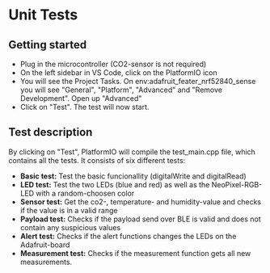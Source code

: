 # Unit Tests
## Getting started
* Plug in the microcontroller (CO2-sensor is not required)
* On the left sidebar in VS Code, click on the PlatformIO icon
* You will see the Project Tasks. On env:adafruit_feater_nrf52840_sense you will see "General", "Platform", "Advanced" and "Remove Development". Open up "Advanced"
* Click on "Test". The test will now start. 

## Test description
By clicking on "Test", PlatformIO will compile the test_main.cpp file, which contains all the tests. It consists of six different tests:

* **Basic test:** Test the basic funcionallity (digitalWrite and digitalRead)
* **LED test:** Test the two LEDs (blue and red) as well as the NeoPixel-RGB-LED with a random-choosen color
* **Sensor test:** Get the co2-, temperature- and humidity-value and checks if the value is in a valid range
* **Payload test:** Checks if the payload send over BLE is valid and does not contain any suspicious values
* **Alert test:** Checks if the alert functions changes the LEDs on the Adafruit-board
* **Measurement test:** Checks if the measurement function gets all new measurements.

